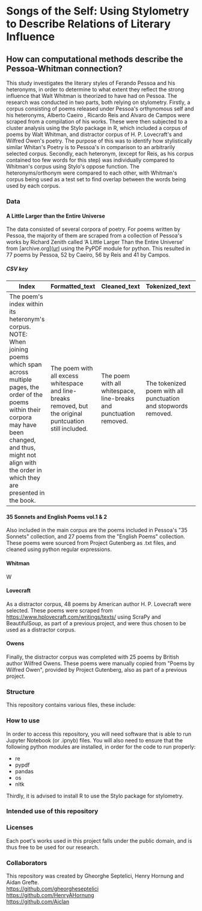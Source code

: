 # Songs of the Self: Using Stylometry to Describe Relations of Literary Influence



## How can computational methods describe the Pessoa-Whitman connection?

This study investigates the literary styles of Ferando Pessoa and his heteronyms, in order to determine to what extent they reflect the strong influence that Walt Whitman is theorized to have had on Pessoa. The research was conducted in two parts, both relying on stylometry. Firstly, a corpus consisting of poems released under Pessoa's orthynomous self and his heteronyms, Alberto Caeiro , Ricardo Reis and Alvaro de Campos were scraped from a compilation of his works. These were then subjected to a cluster analysis using the Stylo package in R, which included a corpus of poems by Walt Whitman, and distractor corpus of H. P. Lovecraft's and Wilfred Owen's poetry. The purpose of this was to identify how stylistically similar Whitan's Poetry is to Pessoa's in comparison to an arbitrarily selected corpus. Secondly, each heteronym, (except for Reis, as his corpus contained too few words for this step) was individually compared to Whitman's corpus using Stylo's oppose function. The heteronyms/orthonym were compared to each other, with Whitman's corpus being used as a test set to find overlap between the words being used by each corpus.

### Data
#### A Little Larger than the Entire Universe
The data consisted of several corpora of poetry. For poems written by Pessoa, the majority of them are scraped from a collection of Pessoa's works by Richard Zenith called ‘A Little Larger Than the Entire Universe’ from [archive.org]([url](https://archive.org/details/fernando-pessoa-a-little-larger-than-the-entire-universe-selected-poems-penguin-classics-2006/Fernando%20Pessoa%20A%20Little%20Larger%20Than%20the%20Entire%20Universe%20Selected%20Poems%20Penguin%20Classics%202006/
) using the PyPDF module for python. This resulted in 77 poems by Pessoa, 52 by Caeiro, 56 by Reis and 41 by Campos.
##### CSV key
| Index | Formatted_text | Cleaned_text | Tokenized_text | Heteronym |
| ----- | -------------- | ------------ | -------------- | --------- |
| The poem's index within its heteronym's corpus. NOTE: When joining poems which span across multiple pages, the order of the poems within their corpora may have been changed, and thus, might not align with the order in which they are presented in the book. | The poem with all excess whitespace and line-breaks removed, but the original puntcuation still included. | The poem with all whitespace, line-breaks and punctuation removed. | The tokenized poem with all punctuation and stopwords removed. | The name of the heteronym to whom the poem is attributed. |

#### 35 Sonnets and English Poems vol.1 & 2
Also included in the main corpus are the poems included in Pessoa's "35 Sonnets" collection, and 27 poems from the "English Poems" collection. These poems were sourced from Project Gutenberg as .txt files, and cleaned using python regular expressions.

#### Whitman
W

#### Lovecraft
As a distractor corpus, 48 poems by American author H. P. Lovecraft were selected. These poems were scraped from https://www.hplovecraft.com/writings/texts/ using ScraPy and BeautifulSoup, as part of a previous project, and were thus chosen to be used as a distractor corpus.

#### Owens
Finally, the distractor corpus was completed with 25 poems by British author Wilfred Owens. These poems were manually copied from "Poems by Wilfred Owen", provided by Project Gutenberg, also as part of a previous project.

### Structure 
This repository contains various files, these include:


### How to use
In order to access this repository, you will need software that is able to run Jupyter Notebook (or .ipnyb) files. You will also need to ensure that the following python modules are installed, in order for the code to run properly:
- re
- pypdf
- pandas
- os
- nltk

Thirdly, it is advised to install R to use the Stylo package for stylometry.

### Intended use of this repository

### Licenses
Each poet's works used in this project falls under the public domain, and is thus free to be used for our research.

### Collaborators
  This repository was created by Gheorghe Septelici, Henry Hornung and Aidan Grefte.  
  https://github.com/gheorgheseptelici  
  https://github.com/HenryAHornung  
  https://github.com/Aiclan  
